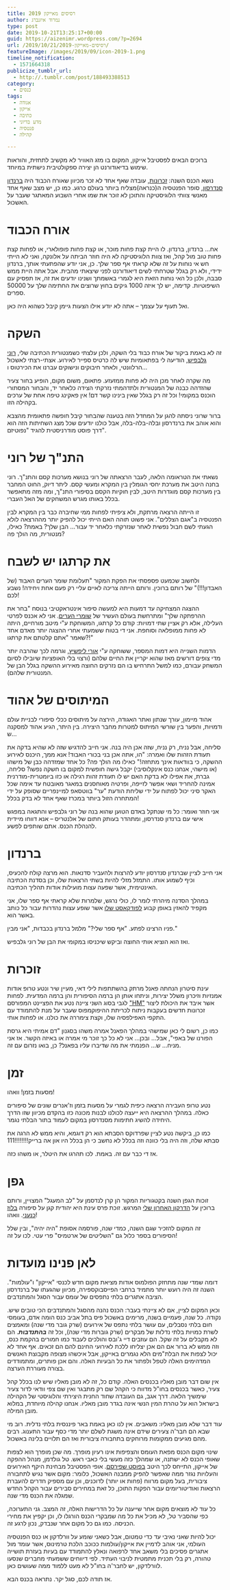 ```yaml
---
title: רסיסים מאייקון 2019
author: נמרוד איזנברג
type: post
date: 2019-10-21T13:25:17+00:00
guid: https://aizenimr.wordpress.com/?p=2694
url: /2019/10/21/רסיסים-מאייקון-2019/
featureImage: /images/2019/09/icon-2019-1.png
timeline_notification:
  - 1571664318
publicize_tumblr_url:
  - http://.tumblr.com/post/188493388513
category:
  - כנסים
tags:
  - אגודה
  - אייקון
  - כתיבה
  - מדע בדיוני
  - פנטסיה
  - קהילה

---
```

ברוכים הבאים לפסטיבל אייקון, המקום בו מזג האוויר לא מקשיב לתחזית, והוראות שימוש בדיאודורנט הן יצירה ספקולטיבית נישתית במיוחד.

נושא הכנס השנה: [זכרונות][1], עובדה שאף אחד לא זכר מכיוון שאורח הכבוד היה [ברנדון סנדרסון][2], סופר הפנטסיה ה(כנראה)מצליח ביותר בעולם כרגע. כמו כן, יש מצב שאף אחד מאנשי צוותי הלוגיסטיקה והתוכן לא זוכר את שמו אחרי השבוע המאתגר שעבר על האשכול.

# אורח הכבוד

אח&#8230; ברנדון, ברנדון. לו היית קצת פחות מוכר, או קצת פחות פופולארי, או לפחות קצת פחות טוב מול קהל, ואז צוות הלוגיסטיקה לא היה חוזר הביתה על אלונקה, ואני לא הייתי חש אי נוחות על זה שלא קראתי אף ספר שלך. כן, אני יודע שהפתעתי אותך, ברנדון ידידי, ולא רק בגלל שטרחתי לשים דיאודורנט לפני שיצאתי מהבית. אבל אתה היית ממש סבבה, ולכן כל האי נוחות הזאת היא לגמרי באשמתך ושנינו יודעים את זה, אז תפסיק עם השיפוטיות. קדימה, יש לך איזה 1000 גיקים בחוץ שרוצים את החתימה שלך על 50000 ספרים.

ואל תעוף על עצמך &#8211; אתה לא יודע אילו הצעות גיימן קיבל כשהוא היה כאן.

# השקה

זה לא באמת ביקור של אורח כבוד בלי השקה, ולכן עלצתי כשמנטורית הכתיבה שלי, [רוני גלבפיש][3], הודיעה לי בפתאומיות שיש לה כרטיס ספייר לאירוע. אצתי-רצתי לאשכול הרלוונטי, ולאחר חיבוקים ונישוקים עברנו את הכירטוס ו&#8230;

מה שקרה לאחר מכן היה לא פחות ממזעזע. פתאום, משום מקום, הופיע בחור צעיר שהזדהה כבנה של המנטורית ולתדהמתי נזרקתי הצידה כלאחר יד, והבחור המסתורי הוכנס במקומי! וכל זה רק בגלל שאין בינינו קשר דם! אין פאקינג טיפה אחת של ערכים בקהילה הזו.

ברור שרוני ניסתה להגן על המחדל הזה בטענה שהבחור קיבל חופשה פתאומית מהצבא והוא אוהב את ברנדרסון ובלה-בלה-בלה, אבל כולנו יודעים שכל מצג השחיתות הזה הוא דרך פוסט מודרניסטית להגיד "נפוטיזם".

# התנ"ך של רוני

נשאתי את הטראומה הלאה, לעבר הרצאתה של רוני בנושא מערכות קסם והתנ"ך. רוני בחנה היטב את מערכת יחסי הגומלין בין המקרא ומעשי קסם. ליתר דיוק, החוט המחבר בין מערכות קסם מוגדרות היטב, לבין חוקיות הקסם בסיפורי התנ"ך, ומה מזה מתאפשר בכלל באותו מגרש המשחקים של האל העברי.

זו הייתה הרצאה מרתקת, ולא ציפיתי לפחות ממי שחיברה כבר בין המקרא לבין הפנטסיה ב"אגם הצללים". אני פשוט תוהה האם הייתי יכול להפיק יותר מההרצאה לולא הגעתי לשם חבול נפשית לאחר שנזרקתי כלאחר יד עבור&#8230; הבן שלך? באמת? כאילו, מנטורית, מה הולך פה?

# את קרתגו יש לשבח

ולחשוב שכמעט פספסתי את הפקת המקור "תעלומת שומר הערים האבוד (של האבדון!!!)" של רותם ברוכין. ורותם הייתה צריכה לאיים עליי רק פעם אחת ויחידה! נשבע לכם!

ההצגה המצחיקה עד דמעות היא למעשה סיפור אינטראקטיבי בנוסח "בחר את ההרפתקה שלך" ומתרחשת בעולם העשיר של [שומרי הערים][4]. אני לא אכנס לפרטי העלילה, אלא רק אציין שתי דמויות: קודם כל קרתגו, המשוחקת ע"י מיטב מורחיים, היתה לא פחות ממופלאה וסוחפת. אני די בטוח ששמעתי אחרי ההצגה יותר מאדם אחד שאמר "אתם קלטתם את קרתגו?!"

הדמות השנייה היא דמות המספר, ששוחקה ע"י [אורי ליפשיץ][5], וגרמה לכך שהרבה יותר מדי צופים דורשים מאז שהוא יקריין את החיים שלהם (ורצוי בלי האופציות שיובילו לסיום המשחק עבורם, כמו למשל התרחיש בו הם נזרקים החוצה מאירוע ההשקה בגלל הבן של המנטורית שלהם).

# המיתוסים של אהוד

אהוד מיימון, עורך שנתון ואתר האגודה, הירצה על מיתוסים ככלי סיפורי לבניית עולם ודמויות, והפער בין שורשי המיתוס למטרות מחבר היצירה. בין היתר, הגיע אהוד למסקנה ש&#8230;

סליחה, אבל נניח, רק נניח, שזה אכן היה בנה. אני חייב להדגיש שזה לא שהיא בדקה את תעודת הזהות שלו ואמרה: "הו, אתה אכן בני בכורי האבוד! אנא ממך, היכנס לאירוע ההשקה, כי בוודאות אינך מתחזה!" כאילו מה הולך פה? כל אחד שמזדהה כבן של מישהו (או מישהי, אנחנו כנס אינקלוסיבי) יקבל גישה חופשית למקום בו חשקה נפשו? סליחה, גברת, את אפילו לא בדקת האם יש לו תעודת זהות רגילה או כזו ביומטרית-מודרנית אמינה להחריד ושאי אפשר לזייפה, ופרטיה מאוחסנים במאגר מאובטח עד אימה שכל האקר סיני יכול לפתוח על ידי שליחת הודעת "ער" בווטסאפ למיינפריים שסופק על ידי המתחרה הזול ביותר במכרז שאף אחד לא בדק בכלל!

אני חוזר ואומר: כל מי שנתקל באדם הטוען שהוא בנה של רוני גלבפיש והתגאה במפגש אישי עם ברנדון סנדרסון, ומתהדר בעותק חתום של אלנטריס &#8211; אנא דווחו מיידית להנהלת הכנס. אתם שותפים לפשע.

# ברנדון

אני חייב לציין שברנדון סנדרסון יודע להרצות ולהעביר סדנאות. הוא מרצה קולח להכעיס, וכיף לשמוע אותו. התמזל מזלי להיות בשתי הרצאות שלו, וכן בסדנת הכתיבה האינטימית, אשר שפעה עצות מועילות אודות תהליך הכתיבה.

במהלך הסדנה מיהרתי לומר לו, כולי נרגש, שלמרות שלא קראתי אף ספר שלו, אני מקפיד להאזין באופן קבוע [לפודקאסט שלו][6] אשר שופע עצות נהדרות עבור כל כותב באשר הוא.

פניו הרצינו לפתע. "אף ספר שלי?" מלמל ברנדון בכבדות, "אני מבין."

ואז הוא הוציא אותי החוצה וביקש שיכניסו במקומי את הבן של רוני גלבפיש.

# זוכרות

עינת סיטרון הנחתה פאנל מרתק בהשתתפות לילי דאי, מעיין שיר ונטע טרופ אודות אמנזיות וזיכרון משלל יצירות, וניתחו אותן הן ברמה הסיפורית והן ברמה המדעית. לפחות לגבי בסוג השני ציינה נטע את הפציינט המפורסם ["HM"][7] אשר איבד את היכולת ליצור זכרונות חדשים בעקבות ניתוח לכריתת ההיפוקמפוס שעבר על מנת להתמודד עם התקפי האפילפסיה שלו, וקצת צימררה את כולנו. או לפחות אותי.

כמו כן, רשום לי כאן שמישהי במהלך הפאנל אמרה משהו בסגנון "דם אמיתי היא גרסת הפורנו של באפי", אבל&#8230; ובכן&#8230; אני לא כל כך זוכר מי אמרה או באיזה הקשר. אז אני מניח&#8230; ש&#8230; הפנמתי את מה שדיברו עליו בפאנל? כן, בואו נזרום עם זה.

# זמן

מסעות בזמן! וואהו!

נטע טרופ העבירה הרצאה כיפית לגמרי על מסעות בזמן וז'אנרים שונים של סיפורים כאלה. במהלך ההרצאה היא ייעצה לכולנו לבנות מכונה כזו בהקדם מכיוון שזו הדרך היחידה להשיג חתימות מסנדרסון במקום לעמוד בתור הבלתי נגמר.

כמו כן, ביקשה נטע לציין שפרדוקס הסבתא הוא רק דוגמא, והיא ממש לא הרגה את סבתא שלה, וזה היה בלי כוונה וזה בכלל לא נחשב כי הן בכלל היו און אה ברייק!!!!!!!!111

אז די כבר עם זה. באמת. לכו תהרגו את היטלר, או משהו כזה.

# גפן

זוכות הגפן השנה בקטגוריות המקור הן קרן לנדסמן על "לב המעגל" המצויין, ורותם ברוכין על [הדרקון האחרון שלי][8] המרגש. זוכת פרס עינת היא יהודית קגן על סיפורה [בלוז כנעני][9]. וואהו!

זה המקום להזכיר שגם השנה, כמדי שנה, פורסמה אסופת "היה יהיה", ובין שלל הסיפורים בספר כלול גם "השליטים של ארטמיס" פרי עטי. לכו על זה!

# לאן פנינו מועדות

דומה שמדי שנה מתחזק הפולמוס אודות מציאת מקום חדש לכנסי "אייקון" ו"עולמות". השנה זה היה רועש יותר מתמיד ברחבי הפייסבוקספירה, מכיוון שהגעתו של ברנדרסון הציבה אתגרים בלתי נתפסים של עומס עבור הסגל והמתנדבים.

וכאן המקום לציין, אם לא ציינתי בעבר: הכנס נהנה מהסגל והמתנדבים הכי טובים שיש. נקודה. כל שנה, פעמיים בשנה, מרימים באשכול פיס בתל אביב כנס הומה אדם, בעומסי חום בלתי נסבלים, עם עושר בלתי נתפס של אירועים (שרק גובר מדי שנה) ומאמצים לשרת כמויות בלתי נדלות של מבקרים (שרק גוברות מדי שנה), וכל זה _**בהתנדבות**_. הם לא מקבלים על זה שקל. הם עוזבים דיי ג'ובס והולכים לעבוד כמו חמורים בהקמת כנס, וזה ממש לא ברור אם הם אכן יצליחו ללכת לאירועי החינם להם הם זכאים. אף אחד לא יכול לצפות את הבלת"מים הלא נגמרים באייקון, אבל איכשהו מצופה מקבוצת האנשים המדהימים האלה לטפל ולפתור את כל הבעיות האלה. והם אכן פותרים, ומתמודדים בצורה מעוררת הערצה.

אין שום דבר מובן מאליו בכנסים האלה. קודם כל, זה לא מובן מאליו שיש לנו בכלל קהל צעיר, כאשר בכנסים בחו"ל מדווח כי הקהל שם רק מתבגר ואין שם צפי וודאי לדור צעיר שימשיך הלאה. דרך אגב, גם העובדה שחוד החנית היצירתי והלוגיסטי של הקהילה בישראל הוא על טהרת המין הנשי אינה בגדר מובן מאליו. אנחנו קהילה מיוחדת, במלוא מובן המילה.

עוד דבר שלא מובן מאליו: משאבים. אין לנו כאן באמת באר פיננסית בלתי נדלית. רוב מי שבא הם חבר'ה צעירים שידם אינה משגת לשלם יותר מדי כסף עבור התענוג. רבים מהם מגיעים ממקומות מרוחקים בתחבורה ציבורית ואז הם תלויים בלינה באשכול.

שינוי מקום הכנס מפאת העומס והצפיפות אינו רעיון מופרך. מה שכן מופרך הוא לצפות שאופי הכנס לא ישתנה, או שמהלך כזה מעשי בלי כאבי ראש. טל גולדמן, מנהל ההפקה של אייקון, התייחס לכך היטב [בפוסט שפירסם][10]. אופי הפסטיבל מבחינת היקף האירועים והעלויות נגזר ממה שאפשר להפיק ממבנה האשכול, כלומר: מקום אשר נגיש לתחבורה ציבורית, בעל מקום מרווח (פחות או יותר) לדוכנים, וכן עם מספיק חדרים להעברת הרצאות ואודיטוריומים עבור הפקות התוכן, כל זאת במחירים סבירים עבור הקהל החדש שמגלה את הכנס מדי שנה.

כל עוד לא מוצאים מקום אחר שייענה על כל הדרישות האלה, זה המצב. גני התערוכה, כפי שהסביר טל, לא מכיל את כל מה שמבקרי הכנס הורגלו לו, וכן יקפיץ את מחירי הכניסה. כמו גם כל מקום אחר שנבדק, נכון לרגע זה.

יכול להיות שאני נאיבי עד כדי טמטום, אבל כשאני שומע על וורלדקון או כנס הפנטסיה העולמי, אני אוהב לדמיין את אייקון/עולמות ככוכב הלכת טרמינוס, אשר עומד מול אתגרים פסיכים בלי משאב אחד לרפואה ונאלץ להתמודד עם בעיות בעזרת תושייה טהורה, רק בלי תכנית מתמטית לניבוי העתיד. לפי דיווחים ששמעתי מחברים שנסעו לוורלדקון, יש לחבר'ה בחו"ל לא מעט ללמוד ממה שעושים כאן.

אז תודה לכם, סגל יקר. נתראה בכנס הבא.

 [1]: http://2019.iconfestival.org.il/
 [2]: https://brandonsanderson.com/
 [3]: https://gelbfish.com/
 [4]: http://rotemwrites.com/?page_id=119
 [5]: https://naimmeod.com/
 [6]: https://writingexcuses.com/
 [7]: https://www.haaretz.co.il/news/holidays/1.1831750
 [8]: https://www.sf-f.org.il/archives/2782
 [9]: http://einat.sf-f.org.il/?page_id=2674
 [10]: https://www.facebook.com/groups/98034147518/permalink/10158913163442519/